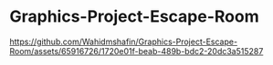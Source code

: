 # Graphics-Project-Escape-Room


https://github.com/Wahidmshafin/Graphics-Project-Escape-Room/assets/65916726/1720e01f-beab-489b-bdc2-20dc3a515287

